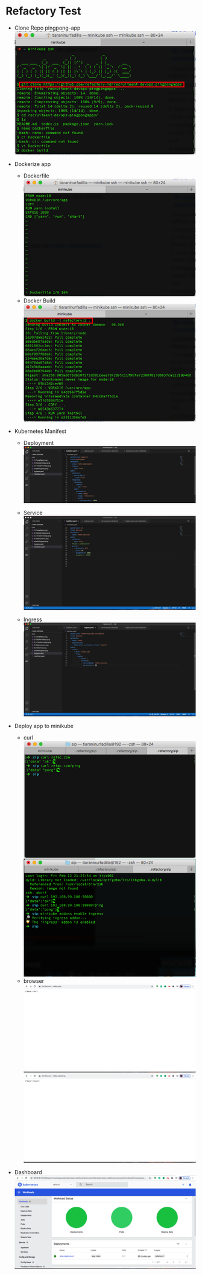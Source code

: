 # Refactory Test

- Clone Repo pingpong-app
![Clone](https://github.com/gilbranfairuz/refactoryTest/blob/main/1-CloneRepo.png)

- Dockerize app
  - Dockerfile
    ![Dockerfile](https://github.com/gilbranfairuz/refactoryTest/blob/main/2-DockerizeApp.png)
  - Docker Build
    ![docker build](https://github.com/gilbranfairuz/refactoryTest/blob/main/2%2C1-DockerizeApp.png)

- Kubernetes Manifest
  - Deployment
    ![Deployment](https://github.com/gilbranfairuz/refactoryTest/blob/main/3-Deployment.png)

  - Service
    ![Service](https://github.com/gilbranfairuz/refactoryTest/blob/main/3%2C2-Service.png)

  - Ingress
    ![Ingress](https://github.com/gilbranfairuz/refactoryTest/blob/main/3%2C3-Ingress.png)

- Deploy app to minikube
  - curl
    ![curl](https://github.com/gilbranfairuz/refactoryTest/blob/main/4.png)
    ![curl](https://github.com/gilbranfairuz/refactoryTest/blob/main/enableIngress.png)
  - browser
    ![domain](https://github.com/gilbranfairuz/refactoryTest/blob/main/4%2C3.png)
    ![domain](https://github.com/gilbranfairuz/refactoryTest/blob/main/4%2C4.png)

- Dashboard
  ![dashboard](https://github.com/gilbranfairuz/refactoryTest/blob/main/5-MinikubeDashboard.png)

 
